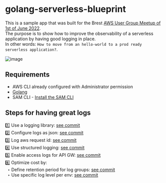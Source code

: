 # golang-serverless-blueprint

This is a sample app that was built for the Brest [AWS User Group Meetup of 1st of June 2022](https://www.meetup.com/Brest-AWS-User-Group/events/286113260/?).  
The purpose is to show how to improve the observability of a serverless application by having good logging in place.  
In other words: `How to move from an hello-world to a prod ready serverless application?`.

![image](https://user-images.githubusercontent.com/1489214/171444326-f69d3fdf-9f1b-46ee-a0b8-0be603c5c33a.png)


## Requirements

* AWS CLI already configured with Administrator permission
* [Golang](https://golang.org)
* SAM CLI - [Install the SAM CLI](https://docs.aws.amazon.com/serverless-application-model/latest/developerguide/serverless-sam-cli-install.html)


## Steps for having great logs

1️⃣ Use a logging library: [see commit](https://github.com/jbleduigou/golang-serverless-blueprint/commit/d78aa092cf7e2a33acbb2735f4ed9839cb3c8f68)  
2️⃣ Configure logs as json: [see commit](https://github.com/jbleduigou/golang-serverless-blueprint/commit/21492736572b16f73ed96234f7de27fa5ad5eaed)   
3️⃣ Log aws request id: [see commit](https://github.com/jbleduigou/golang-serverless-blueprint/commit/b3fe5258bffb36f07fa5759dbbe5009ac8da99d7)  
4️⃣ Use structured logging: [see commit](https://github.com/jbleduigou/golang-serverless-blueprint/commit/d75b9518007f951d3bbf9c6bb34e54fcaefb52a9)  
5️⃣ Enable access logs for API GW: [see commit](https://github.com/jbleduigou/golang-serverless-blueprint/commit/6e96212fd48b5c1c1e29ad3dcc93455ec4976f1a)  
6️⃣ Optimize cost by:  
&nbsp;&nbsp;‣ Define retention period for log groups: [see commit](https://github.com/jbleduigou/golang-serverless-blueprint/commit/59782d32058dd53a547316f6f898d50e9ad6e5b9)  
&nbsp;&nbsp;‣ Use specific log level per env: [see commit](https://github.com/jbleduigou/golang-serverless-blueprint/commit/38261090a489fc23c0fb57bdf5dee88f1f7acbf1)  



